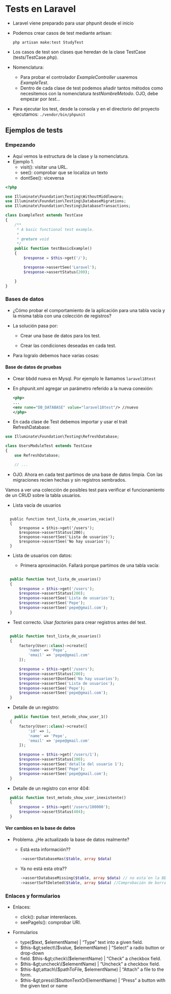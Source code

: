 # Tests en Laravel

* Laravel viene preparado para usar phpunit desde el inicio
* Podemos crear casos de test mediante artisan:

  `php artisan make:test StudyTest`

* Los casos de test son clases que heredan de la clase TestCase \(tests/TestCase.php\).

* Nomenclatura:

  * Para probar el controlador _ExampleController_ usaremos _ExampleTest_.
  * Dentro de cada clase de test podemos añadir tantos métodos como necesitemos con la nomenclatura _testNombreMetodo_. OJO, debe empezar por _test..._

* Para ejecutar los test, desde la consola y en el directorio del proyecto ejecutamos: `./vendor/bin/phpunit`

## Ejemplos de tests

### Empezando

* Aquí vemos la estructura de la clase y la nomenclatura.
* Ejemplo 1.
  * visit\(\): visitar una URL.
  * see\(\): comprobar que se localiza un texto
  * dontSee\(\): viceversa

```php
<?php

use Illuminate\Foundation\Testing\WithoutMiddleware;
use Illuminate\Foundation\Testing\DatabaseMigrations;
use Illuminate\Foundation\Testing\DatabaseTransactions;

class ExampleTest extends TestCase
{
    /**
     * A basic functional test example.
     *
     * @return void
     */
    public function testBasicExample()
    {
        $response = $this->get('/');

        $response->assertSee('Laravel');
        $response->assertStatus(200);

    }
}
```
### Bases de datos

* ¿Cómo probar el comportamiento de la aplicación para una tabla vacía y la misma tabla con una colección de registros?

* La solución pasa por:

  * Crear una base de datos para los test.

  * Crear las condiciones deseadas en cada test.

* Para logralo debemos hace varias cosas:

#### Base de datos de pruebas

* Crear bbdd nueva en Mysql. Por ejemplo le llamamos `laravel18test`


* En phpunit.xml agregar un parámetro referido a la nueva conexión:

  ```xml
  <php>
  ...
  <env name="DB_DATABASE" value="laravel18test"/> //nuevo
  </php>
  ```


* En cada clase de Test debemos importar y usar el trait RefreshDatabase:

```php
use Illuminate\Foundation\Testing\RefreshDatabase;

class UsersModuleTest extends TestCase
{
    use RefreshDatabase;

    // ...
```

* OJO. Ahora en cada test partimos de una base de datos limpia. Con las migraciones recien hechas y sin registros sembrados.

Vamos a ver una colección de posibles test para verificar el funcionamiento de un CRUD sobre la tabla usuarios.

* Lista vacía de usuarios

```

  public function test_lista_de_usuarios_vacia()
  {
      $response = $this->get('/users');
      $response->assertStatus(200);
      $response->assertSee('Lista de usuarios');
      $response->assertSee('No hay usuarios');
  }

```

* Lista de usuarios con datos:

  * Primera aproximación. Fallará porque partimos de una tabla vacía:
```php

  public function test_lista_de_usuarios()
  {
      $response = $this->get('/users');
      $response->assertStatus(200);
      $response->assertSee('Lista de usuarios');
      $response->assertSee('Pepe');
      $response->assertSee('pepe@gmail.com');
  }

```

  * Test correcto. Usar _factories_ para crear registros antes del test.

```php

  public function test_lista_de_usuarios()
  {
      factory(User::class)->create([
          'name' => 'Pepe',
          'email' => 'pepe@gmail.com'
      ]);

      $response = $this->get('/users');
      $response->assertStatus(200);
      $response->assertDontSee('No hay usuarios');
      $response->assertSee('Lista de usuarios');
      $response->assertSee('Pepe');
      $response->assertSee('pepe@gmail.com');
  }

```

* Detalle de un registro:

```php
    public function test_metodo_show_user_1()
  {
      factory(User::class)->create([
          'id' => 1,
          'name' => 'Pepe',
          'email' => 'pepe@gmail.com'
      ]);

      $response = $this->get('/users/1');
      $response->assertStatus(200);
      $response->assertSee('detalle del usuario 1');
      $response->assertSee('Pepe');
      $response->assertSee('pepe@gmail.com');
  }

```

* Detalle de un registro con error 404:
```php
  public function test_metodo_show_user_inexistente()
  {
      $response = $this->get('/users/100000');
      $response->assertStatus(404);
  }
```

#### Ver cambios en la base de datos

* Problema. ¿He actualizado la base de datos realmente?

  * Está esta información??
    ```php
    ->assertDatabaseHas($table, array $data)
    ```
  * Ya no está esta otra??

    ```php
    ->assertDatabaseMissing($table, array $data) // no esta´en la BBDD
    ->assertSoftDeleted($table, array $data) //Comprobación de borrado "blando", no explicado.
    ```





### Enlaces y formularios

* Enlaces:

  * click\(\): pulsar interenlaces.
  * seePageIs\(\): comprobar URI.

* Formularios

  * type\($text, $elementName\) \| “Type” text into
    a given field.
  * $this-&gt;select\($value, $elementName\) \| “Select” a radio button or drop-down
  * field. $this-&gt;check\($elementName\) \| “Check” a checkbox field.
  * $this-&gt;uncheck\($elementName\)
    \| “Uncheck” a checkbox field.
  * $this-&gt;attach\($pathToFile, $elementName\) \| “Attach” a file to the
    form.
  * $this-&gt;press\($buttonTextOrElementName\) \| “Press” a button with the given text or name

